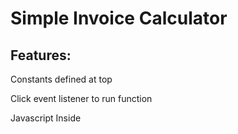 # Simple Invoice Calculator 

## Features:

Constants defined at top

Click event listener to run function

Javascript Inside <script> tag

Arithmetics

// Green text message informing user if they are eligible for a 10% discount

// Confetti cannon animation using canvas-confetti when user receives a 10% discount (https://cdn.jsdelivr.net/npm/canvas-confetti@1.9.3/dist/confetti.browser.min.js)

// Semi comprehensive notes added with comments in code

// Name + Student ID + Assignment Name commented above code
